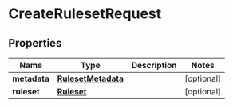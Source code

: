 

# CreateRulesetRequest


## Properties

| Name | Type | Description | Notes |
|------------ | ------------- | ------------- | -------------|
|**metadata** | [**RulesetMetadata**](RulesetMetadata.md) |  |  [optional] |
|**ruleset** | [**Ruleset**](Ruleset.md) |  |  [optional] |



